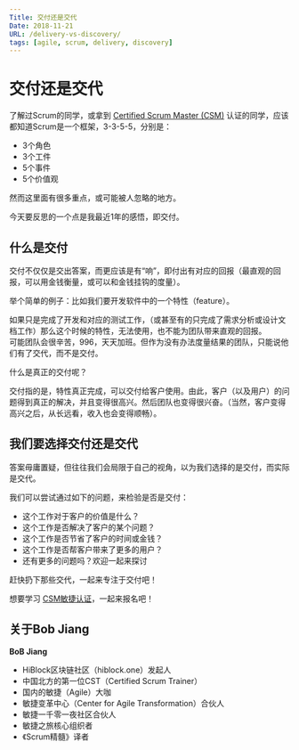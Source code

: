 ```yaml
---
Title: 交付还是交代
Date: 2018-11-21 
URL: /delivery-vs-discovery/ 
tags: [agile, scrum, delivery, discovery]
---
```


# 交付还是交代

了解过Scrum的同学，或拿到 [Certified Scrum Master (CSM)](https://bobjiang.com/what-is-csm) 认证的同学，应该都知道Scrum是一个框架，3-3-5-5，分别是：

- 3个角色
- 3个工件
- 5个事件
- 5个价值观

然而这里面有很多重点，或可能被人忽略的地方。

今天要反思的一个点是我最近1年的感悟，即交付。

## 什么是交付
交付不仅仅是交出答案，而更应该是有“响”，即付出有对应的回报（最直观的回报，可以用金钱衡量，或可以和金钱挂钩的度量）。

举个简单的例子：比如我们要开发软件中的一个特性（feature）。

如果只是完成了开发和对应的测试工作，（或甚至有的只完成了需求分析或设计文档工作）那么这个时候的特性，无法使用，也不能为团队带来直观的回报。  
可能团队会很辛苦，996，天天加班。但作为没有办法度量结果的团队，只能说他们有了交代，而不是交付。

什么是真正的交付呢？

交付指的是，特性真正完成，可以交付给客户使用。由此，客户（以及用户）的问题得到真正的解决，并且变得很高兴。然后团队也变得很兴奋。（当然，客户变得高兴之后，从长远看，收入也会变得顺畅）。

## 我们要选择交付还是交代
答案毋庸置疑，但往往我们会局限于自己的视角，以为我们选择的是交付，而实际是交代。

我们可以尝试通过如下的问题，来检验是否是交付：

- 这个工作对于客户的价值是什么？
- 这个工作是否解决了客户的某个问题？
- 这个工作是否节省了客户的时间或金钱？
- 这个工作是否帮客户带来了更多的用户？
- 还有更多的问题吗？欢迎一起来探讨

赶快扔下那些交代，一起来专注于交付吧！

想要学习 [CSM敏捷认证](https://yihuode.io/brands/33)，一起来报名吧！

## 关于Bob Jiang
**BoB Jiang**

- HiBlock区块链社区（hiblock.one）发起人  
- 中国北方的第一位CST（Certified Scrum Trainer）  
- 国内的敏捷（Agile）大咖  
- 敏捷变革中心（Center for Agile Transformation）合伙人  
- 敏捷一千零一夜社区合伙人  
- 敏捷之旅核心组织者  
- 《Scrum精髓》译者
